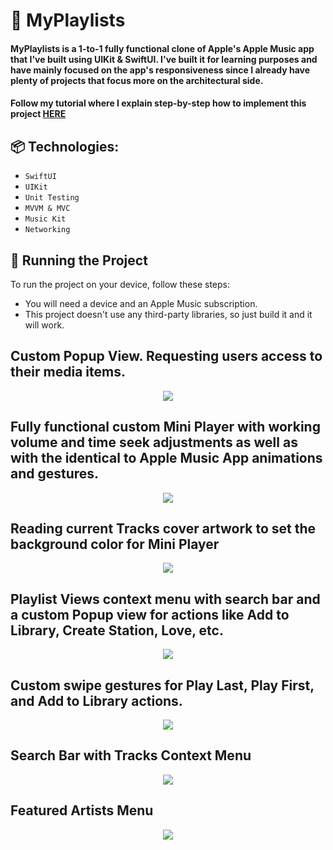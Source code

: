 # 🎵 MyPlaylists

#### MyPlaylists is a 1-to-1 fully functional clone of Apple's Apple Music app that I've built using UIKit & SwiftUI. I've built it for learning purposes and have mainly focused on the app's responsiveness since I already have plenty of projects that focus more on the architectural side.
#### Follow my tutorial where I explain step-by-step how to implement this project [HERE](https://medium.com/@aisultan.askarov/lets-build-an-apple-music-app-and-integrate-apple-music-in-your-app-part-1-getting-access-to-b01382b68537)

## 📦 Technologies:

* `SwiftUI`
* `UIKit`
* `Unit Testing`
* `MVVM & MVC`
* `Music Kit`
* `Networking`

## 🚦 Running the Project

To run the project on your device, follow these steps:

* You will need a device and an Apple Music subscription.
* This project doesn't use any third-party libraries, so just build it and it will work.


## Custom Popup View. Requesting users access to their media items.

<p align="center">
<img src=[https://github.com/AisultanAskarov/YBB-Budget-Expense-Planner/assets/36818367/c1322976-67df-41c0-b8ae-ea72fb8a50ff](https://user-images.githubusercontent.com/36818367/221584095-a8a8478a-e28b-4a50-b571-fc8c78fbdd6d.gif)>
</p>

## Fully functional custom Mini Player with working volume and time seek adjustments as well as with the identical to Apple Music App animations and gestures.

<p align="center">
<img src=https://user-images.githubusercontent.com/36818367/221584246-bf0a0b7e-d8a1-4af6-8914-6a99fbb732b0.gif>
</p>

## Reading current Tracks cover artwork to set the background color for Mini Player

<p align="center">
<img src=https://user-images.githubusercontent.com/36818367/221591123-26381e69-e502-4828-a536-a43f703cc2c1.gif>
</p>


## Playlist Views context menu with search bar and a custom Popup view for actions like Add to Library, Create Station, Love, etc.

<p align="center">
<img src=https://user-images.githubusercontent.com/36818367/221584461-3858ecad-53d7-4924-b891-cf88997b8368.gif>
</p>

## Custom swipe gestures for Play Last, Play First, and Add to Library actions.

<p align="center">
<img src=https://user-images.githubusercontent.com/36818367/221584752-d713bec1-1ded-4dca-b2e1-017db5b731e0.gif>
</p>

## Search Bar with Tracks Context Menu

<p align="center">
<img src=https://user-images.githubusercontent.com/36818367/221585135-a4b614a3-0107-45f4-b67e-368798e80a91.gif>
</p>

## Featured Artists Menu

<p align="center">
<img src=https://user-images.githubusercontent.com/36818367/221587858-d95ef4d7-6aa8-4704-8d6d-2bf5369dc7b6.gif>
</p>




